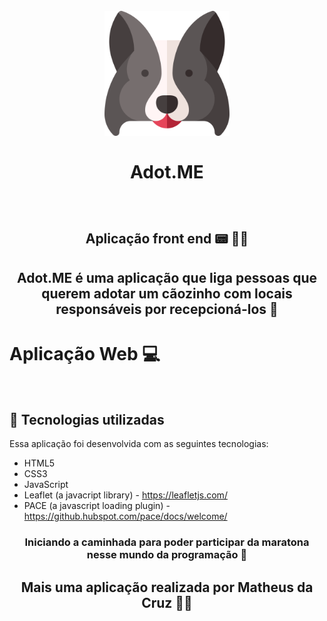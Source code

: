 <h1 align="center">
<br>
  <img src="/public/images/logo.svg" alt="Logo da Adot.ME" width="200">
<br>
<br> 
  Adot.ME
</h1>

<br>

# <p> <h2  align="center"> Aplicação front end 📟 👨‍💻 </h2> </p>

## <p> <h2 align="center">Adot.ME é uma aplicação que liga pessoas que querem adotar um cãozinho com locais responsáveis por recepcioná-los 🐶</h2> </p>

# Aplicação Web 💻 

<p align="center">
  <img src="" width="1000px"/>
</p>

## 🚀 Tecnologias utilizadas

Essa aplicação foi desenvolvida com as seguintes tecnologias:

- HTML5
- CSS3
- JavaScript
- Leaflet (a javacript library) - https://leafletjs.com/
- PACE (a javascript loading plugin) - https://github.hubspot.com/pace/docs/welcome/

 ### <p align="center">Iniciando a caminhada para poder participar da maratona nesse mundo da programação 🏃‍</p>

 ### <p> <h2 align="center"> Mais uma aplicação realizada por Matheus da Cruz 👨‍💻 </h2> </p>
